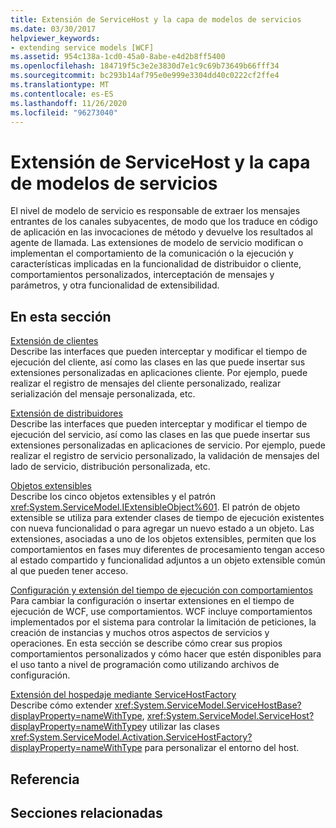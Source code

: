 ```yaml
---
title: Extensión de ServiceHost y la capa de modelos de servicios
ms.date: 03/30/2017
helpviewer_keywords:
- extending service models [WCF]
ms.assetid: 954c138a-1cd0-45a0-8abe-e4d2b8ff5400
ms.openlocfilehash: 184719f5c3e2e3830d7e1c9c69b73649b66fff34
ms.sourcegitcommit: bc293b14af795e0e999e3304dd40c0222cf2ffe4
ms.translationtype: MT
ms.contentlocale: es-ES
ms.lasthandoff: 11/26/2020
ms.locfileid: "96273040"
---
```

# <a name="extending-servicehost-and-the-service-model-layer"></a>Extensión de ServiceHost y la capa de modelos de servicios

El nivel de modelo de servicio es responsable de extraer los mensajes entrantes de los canales subyacentes, de modo que los traduce en código de aplicación en las invocaciones de método y devuelve los resultados al agente de llamada. Las extensiones de modelo de servicio modifican o implementan el comportamiento de la comunicación o la ejecución y características implicadas en la funcionalidad de distribuidor o cliente, comportamientos personalizados, interceptación de mensajes y parámetros, y otra funcionalidad de extensibilidad.  
  
## <a name="in-this-section"></a>En esta sección  

 [Extensión de clientes](extending-clients.md)  
 Describe las interfaces que pueden interceptar y modificar el tiempo de ejecución del cliente, así como las clases en las que puede insertar sus extensiones personalizadas en aplicaciones cliente. Por ejemplo, puede realizar el registro de mensajes del cliente personalizado, realizar serialización del mensaje personalizada, etc.  
  
 [Extensión de distribuidores](extending-dispatchers.md)  
 Describe las interfaces que pueden interceptar y modificar el tiempo de ejecución del servicio, así como las clases en las que puede insertar sus extensiones personalizadas en aplicaciones de servicio. Por ejemplo, puede realizar el registro de servicio personalizado, la validación de mensajes del lado de servicio, distribución personalizada, etc.  
  
 [Objetos extensibles](extensible-objects.md)  
 Describe los cinco objetos extensibles y el patrón <xref:System.ServiceModel.IExtensibleObject%601>. El patrón de objeto extensible se utiliza para extender clases de tiempo de ejecución existentes con nueva funcionalidad o para agregar un nuevo estado a un objeto. Las extensiones, asociadas a uno de los objetos extensibles, permiten que los comportamientos en fases muy diferentes de procesamiento tengan acceso al estado compartido y funcionalidad adjuntos a un objeto extensible común al que pueden tener acceso.  
  
 [Configuración y extensión del tiempo de ejecución con comportamientos](configuring-and-extending-the-runtime-with-behaviors.md)  
 Para cambiar la configuración o insertar extensiones en el tiempo de ejecución de WCF, use comportamientos. WCF incluye comportamientos implementados por el sistema para controlar la limitación de peticiones, la creación de instancias y muchos otros aspectos de servicios y operaciones. En esta sección se describe cómo crear sus propios comportamientos personalizados y cómo hacer que estén disponibles para el uso tanto a nivel de programación como utilizando archivos de configuración.  
  
 [Extensión del hospedaje mediante ServiceHostFactory](extending-hosting-using-servicehostfactory.md)  
 Describe cómo extender <xref:System.ServiceModel.ServiceHostBase?displayProperty=nameWithType>, <xref:System.ServiceModel.ServiceHost?displayProperty=nameWithType>y utilizar las clases <xref:System.ServiceModel.Activation.ServiceHostFactory?displayProperty=nameWithType> para personalizar el entorno del host.  
  
## <a name="reference"></a>Referencia  
  
## <a name="related-sections"></a>Secciones relacionadas
